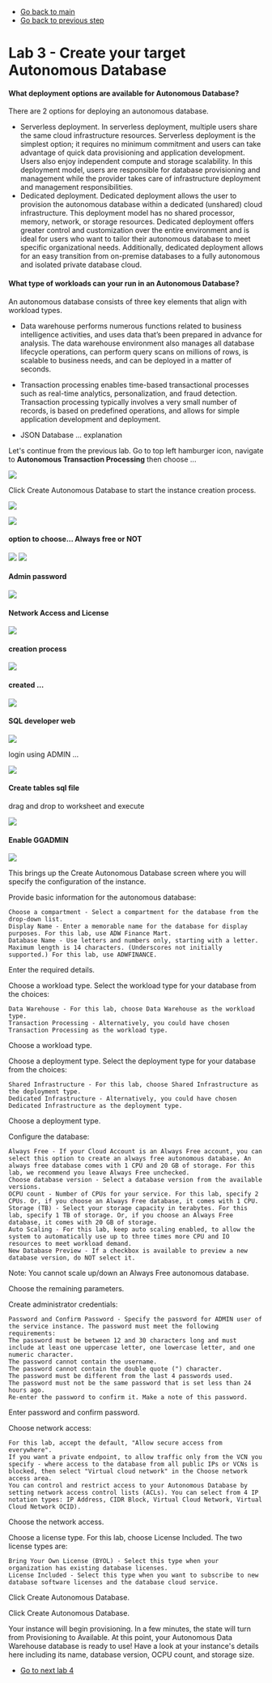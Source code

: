 - [Go back to main](/README.md)
- [Go back to previous step](/gglab/step2.md)

# Lab 3 - Create your target Autonomous Database

#### What deployment options are available for Autonomous Database?

There are 2 options for deploying an autonomous database.
- Serverless deployment. In serverless deployment, multiple users share the same cloud infrastructure resources. Serverless deployment is the simplest option; it requires no minimum commitment and users can take advantage of quick data provisioning and application development. Users also enjoy independent compute and storage scalability. In this deployment model, users are responsible for database provisioning and management while the provider takes care of infrastructure deployment and management responsibilities.
- Dedicated deployment. Dedicated deployment allows the user to provision the autonomous database within a dedicated (unshared) cloud infrastructure. This deployment model has no shared processor, memory, network, or storage resources. Dedicated deployment offers greater control and customization over the entire environment and is ideal for users who want to tailor their autonomous database to meet specific organizational needs. Additionally, dedicated deployment allows for an easy transition from on-premise databases to a fully autonomous and isolated private database cloud.

#### What type of workloads can your run in an Autonomous Database?

An autonomous database consists of three key elements that align with workload types.
- Data warehouse performs numerous functions related to business intelligence activities, and uses data that’s been prepared in advance for analysis. The data warehouse environment also manages all database lifecycle operations, can perform query scans on millions of rows, is scalable to business needs, and can be deployed in a matter of seconds.

- Transaction processing enables time-based transactional processes such as real-time analytics, personalization, and fraud detection. Transaction processing typically involves a very small number of records, is based on predefined operations, and allows for simple application development and deployment.

- JSON Database ... explanation 


Let's continue from the previous lab. Go to top left hamburger icon, navigate to **Autonomous Transaction Processing** then choose ...

![](./files/atp/autonomous_0.png)

Click Create Autonomous Database to start the instance creation process.

![](./files/atp/autonomous_1.png)

![](./files/atp/autonomous_2.png)

#### option to choose... Always free or NOT
![](./files/atp/autonomous_3_1.png)
![](./files/atp/autonomous_3_2.png)

#### Admin password
![](./files/atp/autonomous_4.png)

#### Network Access and License
![](./files/atp/autonomous_5.png)

#### creation process
![](./files/atp/autonomous_6.png)

#### created ...
![](./files/atp/autonomous_7.png)

#### SQL developer web 

![](./files/atp/sql_dev_0.png)

login using ADMIN ...

![](./files/atp/sql_dev_1.png)


#### Create tables sql file
drag and drop to worksheet and execute

![](./files/atp/sql_dev_2.png)

#### Enable GGADMIN 

![](./files/atp/sql_dev_3.png)


This brings up the Create Autonomous Database screen where you will specify the configuration of the instance.

Provide basic information for the autonomous database:

    Choose a compartment - Select a compartment for the database from the drop-down list.
    Display Name - Enter a memorable name for the database for display purposes. For this lab, use ADW Finance Mart.
    Database Name - Use letters and numbers only, starting with a letter. Maximum length is 14 characters. (Underscores not initially supported.) For this lab, use ADWFINANCE.

Enter the required details.

Choose a workload type. Select the workload type for your database from the choices:

    Data Warehouse - For this lab, choose Data Warehouse as the workload type.
    Transaction Processing - Alternatively, you could have chosen Transaction Processing as the workload type.

Choose a workload type.

Choose a deployment type. Select the deployment type for your database from the choices:

    Shared Infrastructure - For this lab, choose Shared Infrastructure as the deployment type.
    Dedicated Infrastructure - Alternatively, you could have chosen Dedicated Infrastructure as the deployment type.

Choose a deployment type.

Configure the database:

    Always Free - If your Cloud Account is an Always Free account, you can select this option to create an always free autonomous database. An always free database comes with 1 CPU and 20 GB of storage. For this lab, we recommend you leave Always Free unchecked.
    Choose database version - Select a database version from the available versions.
    OCPU count - Number of CPUs for your service. For this lab, specify 2 CPUs. Or, if you choose an Always Free database, it comes with 1 CPU.
    Storage (TB) - Select your storage capacity in terabytes. For this lab, specify 1 TB of storage. Or, if you choose an Always Free database, it comes with 20 GB of storage.
    Auto Scaling - For this lab, keep auto scaling enabled, to allow the system to automatically use up to three times more CPU and IO resources to meet workload demand.
    New Database Preview - If a checkbox is available to preview a new database version, do NOT select it.

Note: You cannot scale up/down an Always Free autonomous database.

Choose the remaining parameters.

Create administrator credentials:

    Password and Confirm Password - Specify the password for ADMIN user of the service instance. The password must meet the following requirements:
    The password must be between 12 and 30 characters long and must include at least one uppercase letter, one lowercase letter, and one numeric character.
    The password cannot contain the username.
    The password cannot contain the double quote (") character.
    The password must be different from the last 4 passwords used.
    The password must not be the same password that is set less than 24 hours ago.
    Re-enter the password to confirm it. Make a note of this password.

Enter password and confirm password.

Choose network access:

    For this lab, accept the default, "Allow secure access from everywhere".
    If you want a private endpoint, to allow traffic only from the VCN you specify - where access to the database from all public IPs or VCNs is blocked, then select "Virtual cloud network" in the Choose network access area.
    You can control and restrict access to your Autonomous Database by setting network access control lists (ACLs). You can select from 4 IP notation types: IP Address, CIDR Block, Virtual Cloud Network, Virtual Cloud Network OCID).

Choose the network access.

Choose a license type. For this lab, choose License Included. The two license types are:

    Bring Your Own License (BYOL) - Select this type when your organization has existing database licenses.
    License Included - Select this type when you want to subscribe to new database software licenses and the database cloud service.

Click Create Autonomous Database.

Click Create Autonomous Database.

Your instance will begin provisioning. In a few minutes, the state will turn from Provisioning to Available. At this point, your Autonomous Data Warehouse database is ready to use! Have a look at your instance's details here including its name, database version, OCPU count, and storage size.

- [Go to next lab 4](/gglab/step4.md)
